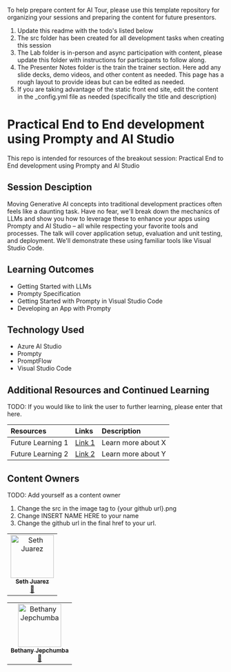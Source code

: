 To help prepare content for AI Tour, please use this template repository for organizing your sessions and preparing the content for future presentors.
1. Update this readme with the todo's listed below
2. The src folder has been created for all development tasks when creating this session
3. The Lab folder is in-person and async participation with content, please update this folder with instructions for participants to follow along.
4. The Presenter Notes folder is the train the trainer section. Here add any slide decks, demo videos, and other content as needed. This page has a rough layout to provide ideas but can be edited as needed.
5. If you are taking advantage of the static front end site, edit the content in the _config.yml file as needed (specifically the title and description)


# Practical End to End development using Prompty and AI Studio

This repo is intended for resources of the breakout session: Practical End to End development using Prompty and AI Studio

## Session Desciption

Moving Generative AI concepts into traditional development practices often feels like a daunting task. Have no fear, we'll break down the mechanics of LLMs and show you how to leverage these to enhance your apps using Prompty and AI Studio – all while respecting your favorite tools and processes. The talk will cover application setup, evaluation and unit testing, and deployment. We'll demonstrate these using familiar tools like Visual Studio Code.

## Learning Outcomes
* Getting Started with LLMs​
* Prompty Specification​
* Getting Started with Prompty in Visual Studio Code​
* ​Developing an App with Prompty​

## Technology Used
* Azure AI Studio
* Prompty
* PromptFlow
* Visual Studio Code

## Additional Resources and Continued Learning
TODO: If you would like to link the user to further learning, please enter that here.

| Resources          | Links                             | Description        |
|:-------------------|:----------------------------------|:-------------------|
| Future Learning 1  | [Link 1](https://www.google.com/) | Learn more about X |
| Future Learning 2  | [Link 2](https://www.google.com/) | Learn more about Y |

## Content Owners
TODO: Add yourself as a content owner
1. Change the src in the image tag to {your github url}.png
2. Change INSERT NAME HERE to your name
3. Change the github url in the final href to your url.

<!-- ALL-CONTRIBUTORS-LIST:START - Do not remove or modify this section -->

<table>
<tr>
    <td align="center"><a href="http://learnanalytics.microsoft.com">
        <img src="https://github.com/sethjuarez.png" width="100px;" alt="Seth Juarez
"/><br />
        <sub><b>Seth Juarez
</b></sub></a><br />
            <a href="https://github.com/sethjuarez" title="talk">📢</a> 
    </td>
</tr></table>

<table>
<tr>
    <td align="center"><a href="http://learnanalytics.microsoft.com">
        <img src="https://github.com/bethanyjep.png" width="100px;" alt="Bethany Jepchumba
"/><br />
        <sub><b>Bethany Jepchumba
</b></sub></a><br />
            <a href="https://github.com/bethanyjep" title="talk">📢</a> 
    </td>
</tr></table>
<!-- ALL-CONTRIBUTORS-LIST:END -->

